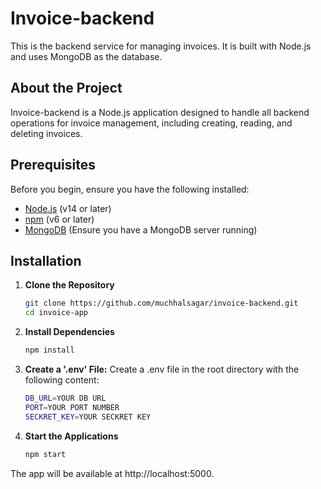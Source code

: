 # Invoice-backend

This is the backend service for managing invoices. It is built with Node.js and uses MongoDB as the database.

## About the Project

Invoice-backend is a Node.js application designed to handle all backend operations for invoice management, including creating, reading, and deleting invoices.

## Prerequisites

Before you begin, ensure you have the following installed:

- [Node.js](https://nodejs.org/) (v14 or later)
- [npm](https://www.npmjs.com/get-npm) (v6 or later)
- [MongoDB](https://www.mongodb.com/) (Ensure you have a MongoDB server running)


## Installation

1. **Clone the Repository**

   ```bash
   git clone https://github.com/muchhalsagar/invoice-backend.git
   cd invoice-app
   
2. **Install Dependencies**

   ```bash
   npm install

3. **Create a '.env' File:**
   Create a .env file in the root directory with the following content:
   ```bash
   DB_URL=YOUR DB URL
   PORT=YOUR PORT NUMBER
   SECKRET_KEY=YOUR SECKRET KEY

4. **Start the Applications**

   ```bash
   npm start
   
The app will be available at http://localhost:5000.


